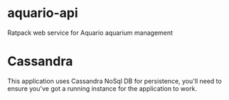 # aquario-api
Ratpack web service for Aquario aquarium management

# Cassandra
This application uses Cassandra NoSql DB for persistence, you'll need to 
ensure you've got a running instance for the application to work.